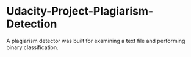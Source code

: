 # Udacity-Project-Plagiarism-Detection
A plagiarism detector was built for examining a text file and performing binary classification.

